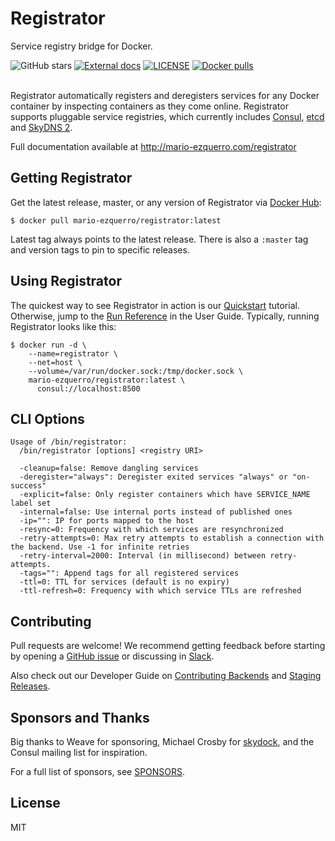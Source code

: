 # Registrator

Service registry bridge for Docker.

![GitHub stars](https://img.shields.io/github/stars/mario-ezquerro/registrator.svg?label=github%20stars&logo=github)
[![External docs](https://img.shields.io/badge/docs-external--registrator-blue)]([https://url](https://mario-ezquerro.github.io/registrator/))
[![LICENSE](https://img.shields.io/github/license/mario-ezquerro/registrator.svg)](https://github.com/mario-ezquerro/registrator/blob/master/LICENSE)
[![Docker pulls](https://img.shields.io/docker/pulls/marioezquerro/registrator)](https://hub.docker.com/r/marioezquerro/registrator/)
<br /><br />

Registrator automatically registers and deregisters services for any Docker
container by inspecting containers as they come online. Registrator
supports pluggable service registries, which currently includes
[Consul](http://www.consul.io/), [etcd](https://github.com/coreos/etcd) and
[SkyDNS 2](https://github.com/skynetservices/skydns/).

Full documentation available at http://mario-ezquerro.com/registrator

## Getting Registrator

Get the latest release, master, or any version of Registrator via [Docker Hub](https://registry.hub.docker.com/u/mario-ezquerro/registrator/):

	$ docker pull mario-ezquerro/registrator:latest

Latest tag always points to the latest release. There is also a `:master` tag
and version tags to pin to specific releases.

## Using Registrator

The quickest way to see Registrator in action is our
[Quickstart](https://mario-ezquerro.com/registrator/latest/user/quickstart)
tutorial. Otherwise, jump to the [Run
Reference](https://mario-ezquerro.com/registrator/latest/user/run) in the User
Guide. Typically, running Registrator looks like this:

    $ docker run -d \
        --name=registrator \
        --net=host \
        --volume=/var/run/docker.sock:/tmp/docker.sock \
        mario-ezquerro/registrator:latest \
          consul://localhost:8500

## CLI Options
```
Usage of /bin/registrator:
  /bin/registrator [options] <registry URI>

  -cleanup=false: Remove dangling services
  -deregister="always": Deregister exited services "always" or "on-success"
  -explicit=false: Only register containers which have SERVICE_NAME label set
  -internal=false: Use internal ports instead of published ones
  -ip="": IP for ports mapped to the host
  -resync=0: Frequency with which services are resynchronized
  -retry-attempts=0: Max retry attempts to establish a connection with the backend. Use -1 for infinite retries
  -retry-interval=2000: Interval (in millisecond) between retry-attempts.
  -tags="": Append tags for all registered services
  -ttl=0: TTL for services (default is no expiry)
  -ttl-refresh=0: Frequency with which service TTLs are refreshed
```

## Contributing

Pull requests are welcome! We recommend getting feedback before starting by
opening a [GitHub issue](https://github.com/mario-ezquerro/registrator/issues) or
discussing in [Slack](http://glider-slackin.herokuapp.com/).

Also check out our Developer Guide on [Contributing
Backends](https://mario-ezquerro.com/registrator/latest/dev/backends) and [Staging
Releases](https://mario-ezquerro.com/registrator/latest/dev/releases).

## Sponsors and Thanks

Big thanks to Weave for sponsoring, Michael Crosby for
[skydock](https://github.com/crosbymichael/skydock), and the Consul mailing list
for inspiration.

For a full list of sponsors, see
[SPONSORS](https://github.com/mario-ezquerro/registrator/blob/master/SPONSORS).

## License

MIT

